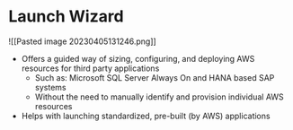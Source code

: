 # Launch Wizard
![[Pasted image 20230405131246.png]]
- Offers a guided way of sizing, configuring, and deploying AWS resources for third party applications
	- Such as: Microsoft SQL Server Always On and HANA based SAP systems
	- Without the need to manually identify and provision individual AWS resources
- Helps with launching standardized, pre-built (by AWS) applications